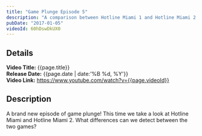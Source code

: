 ```yaml
---
title: "Game Plunge Episode 5"
description: "A comparison between Hotline Miami 1 and Hotline Miami 2."
pubDate: "2017-01-05"
videoId: 60hDswDkUX0
---
```


## Details

**Video Title:** {{page.title}}  
**Release Date:** {{page.date | date:'%B %d, %Y'}}  
**Video Link:** <https://www.youtube.com/watch?v={{page.videoId}}>

## Description

A brand new episode of game plunge! This time we take a look at Hotline Miami and Hotline Miami 2. What differences can we detect between the two games?
